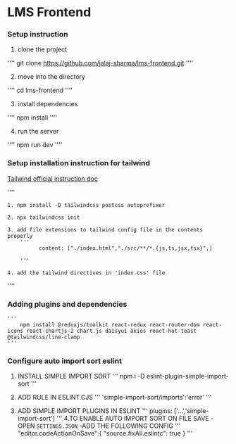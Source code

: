 # LMS Frontend

### Setup instruction

1. clone the project

''''
    git clone https://github.com/jalaj-sharma/lms-frontend.git
''''

2. move into the directory

''''
    cd lms-frontend
''''

3. install dependencies

''''
    npm install
''''

4. run the server

''''
    npm run dev
''''



### Setup installation instruction for tailwind

[Tailwind official instruction doc](https://tailwindcss.com/docs/installation)

''''

    1. npm install -D tailwindcss postcss autoprefixer

    2. npx tailwindcss init

    3. add file extensions to tailwind config file in the contents properly
        '''
              content: ["./index.html","./src/**/*.{js,ts,jsx,tsx}",]

        '''

    4. add the tailwind directives in 'index.css' file

''''

### Adding plugins and dependencies
    '''
        npm install @reduxjs/toolkit react-redux react-router-dom react-icons react-chartjs-2 chart.js daisyui axios react-hot-toast @tailwindcss/line-clamp
    '''



### Configure auto import sort eslint

1. INSTALL SIMPLE IMPORT SORT
'''
    npm i -D eslint-plugin-simple-import-sort
'''

2. ADD RULE IN ESLINT.CJS
'''
    'simple-import-sort/imports':'error'
'''
3. ADD SIMPLE IMPORT PLUGINS IN ESLINT
'''
    plugins: ['...','simple-import-sort']
'''
4.TO ENABLE AUTO IMPORT SORT ON FILE SAVE 
    -OPEN `SETTINGS.JSON`
    -ADD THE FOLLOWING CONFIG
'''
    "editor.codeActionOnSave":{
        "source.fixAll.eslintc": true
    }
'''
